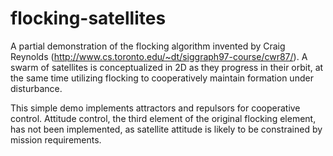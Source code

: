 # flocking-satellites

A partial demonstration of the flocking algorithm invented by Craig Reynolds (http://www.cs.toronto.edu/~dt/siggraph97-course/cwr87/). A swarm of satellites is conceptualized in 2D as they progress in their orbit, at the same time utilizing flocking to cooperatively maintain formation under disturbance.

This simple demo implements attractors and repulsors for cooperative control. Attitude control, the third element of the original flocking element, has not been implemented, as satellite attitude is likely to be constrained by mission requirements.
